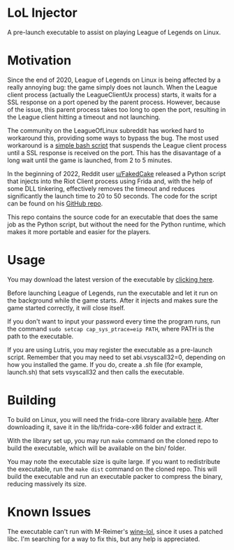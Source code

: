 # LoL Injector

A pre-launch executable to assist on playing League of Legends on Linux. 

# Motivation

Since the end of 2020, League of Legends on Linux is being affected by a really
annoying bug: the game simply does not launch. When the League client process 
(actually the LeagueClientUx process) starts, it waits for a SSL response on a 
port opened by the parent process. However, because of the issue, this parent 
process takes too long to open the port, resulting in the League client hitting 
a timeout and not launching. 

The community on the LeagueOfLinux subreddit has worked hard to workaround this, 
providing some ways to bypass the bug. The most used workaround is a [simple bash script](https://www.reddit.com/r/leagueoflinux/comments/j07yrg/starting_the_client_script/) that suspends the League client process until a SSL response is received 
on the port. This has the disavantage of a long wait until the game is launched, 
from 2 to 5 minutes.

In the beginning of 2022, Reddit user [u/FakedCake](https://www.reddit.com/user/FakedCake) released a Python script that 
injects into the Riot Client process using Frida and, with the help of some DLL 
tinkering, effectively removes the timeout and reduces significantly the launch 
time to 20 to 50 seconds. The code for the script can be found on his [GitHub repo](https://github.com/CakeTheLiar/launchhelper).

This repo contains the source code for an executable that does the same job as 
the Python script, but without the need for the Python runtime, which makes it 
more portable and easier for the players.

# Usage

You may download the latest version of the executable by [clicking here](https://github.com/Matheuschn/lol-injector/releases/latest/download/launchhelper).

Before launching League of Legends, run the executable and let it run on the 
background while the game starts. After it injects and makes sure the game started 
correctly, it will close itself.

If you don't want to input your password every time the program runs, run the 
command `sudo setcap cap_sys_ptrace=eip PATH`, where PATH is the path to the 
executable.

If you are using Lutris, you may register the executable as a pre-launch script. 
Remember that you may need to set abi.vsyscall32=0, depending on how you installed 
the game. If you do, create a .sh file (for example, launch.sh) that sets vsyscall32 and then calls the executable.

# Building

To build on Linux, you will need the frida-core library available [here](https://github.com/frida/frida/releases/download/15.1.17/frida-core-devkit-15.1.17-linux-x86.tar.xz). After downloading it, save it in the lib/frida-core-x86 folder and extract it.

With the library set up, you may run `make` command on the cloned repo to build the 
executable, which will be available on the bin/ folder.

You may note the executable size is quite large. If you want to redistribute 
the executable, run the `make dist` command on the cloned repo. This will build 
the executable and run an executable packer to compress the binary, reducing 
massively its size.

# Known Issues

The executable can't run with M-Reimer's [wine-lol](https://github.com/M-Reimer/wine-lol), since it uses a patched libc. I'm searching for a way to fix this, but 
any help is appreciated.
